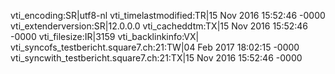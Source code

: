 vti_encoding:SR|utf8-nl
vti_timelastmodified:TR|15 Nov 2016 15:52:46 -0000
vti_extenderversion:SR|12.0.0.0
vti_cacheddtm:TX|15 Nov 2016 15:52:46 -0000
vti_filesize:IR|3159
vti_backlinkinfo:VX|
vti_syncofs_testbericht.square7.ch\:21:TW|04 Feb 2017 18:02:15 -0000
vti_syncwith_testbericht.square7.ch\:21:TX|15 Nov 2016 15:52:46 -0000
